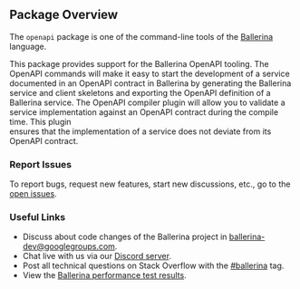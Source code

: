 ## Package Overview

The `openapi` package is one of the command-line tools of the [Ballerina](https://ballerina.io/) language.

This package provides support for the Ballerina OpenAPI tooling. The OpenAPI commands will make it easy to 
start the development of a service documented in an OpenAPI contract in Ballerina by generating the Ballerina service 
and client skeletons and exporting the OpenAPI definition of a Ballerina service. The OpenAPI compiler plugin will 
allow you to validate a service implementation against an OpenAPI contract during the compile time. This plugin  
ensures that the implementation of a service does not deviate from its OpenAPI contract.

### Report Issues
To report bugs, request new features, start new discussions, etc., go to the [open issues](https://github.com/ballerina-platform/openapi-tools/issues).

### Useful Links

* Discuss about code changes of the Ballerina project in [ballerina-dev@googlegroups.com](mailto:ballerina-dev@googlegroups.com).
* Chat live with us via our [Discord server](https://discord.gg/ballerinalang).
* Post all technical questions on Stack Overflow with the [#ballerina](https://stackoverflow.com/questions/tagged/ballerina) tag.
* View the [Ballerina performance test results](performance/benchmarks/summary.md).

